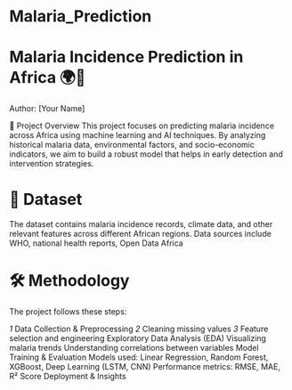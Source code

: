# Malaria_Prediction
# Malaria Incidence Prediction in Africa 🌍🦟
Author: [Your Name]

📌 Project Overview
This project focuses on predicting malaria incidence across Africa using machine learning and AI techniques. By analyzing historical malaria data, environmental factors, and socio-economic indicators, we aim to build a robust model that helps in early detection and intervention strategies.

# 📂  Dataset
The dataset contains malaria incidence records, climate data, and other relevant features across different African regions.
Data sources include WHO, national health reports, Open Data Africa
# 🛠️  Methodology
The project follows these steps:

*1* Data Collection & Preprocessing
*2* Cleaning missing values
*3* Feature selection and engineering
Exploratory Data Analysis (EDA)
Visualizing malaria trends
Understanding correlations between variables
Model Training & Evaluation
Models used: Linear Regression, Random Forest, XGBoost, Deep Learning (LSTM, CNN)
Performance metrics: RMSE, MAE, R² Score
Deployment & Insights

